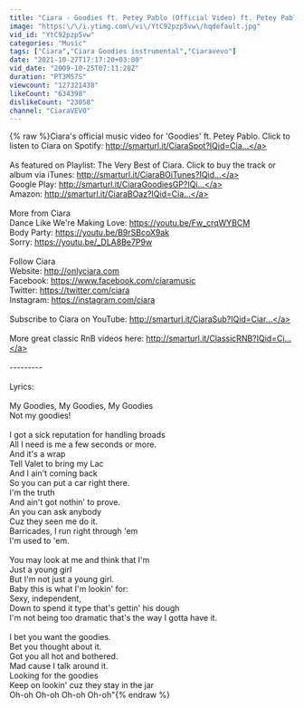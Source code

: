 ```yaml
---
title: "Ciara - Goodies ft. Petey Pablo (Official Video) ft. Petey Pablo"
image: "https:\/\/i.ytimg.com\/vi\/YtC92pzp5vw\/hqdefault.jpg"
vid_id: "YtC92pzp5vw"
categories: "Music"
tags: ["Ciara","Ciara Goodies instrumental","Ciaravevo"]
date: "2021-10-27T17:17:20+03:00"
vid_date: "2009-10-25T07:11:28Z"
duration: "PT3M57S"
viewcount: "127321438"
likeCount: "634398"
dislikeCount: "23058"
channel: "CiaraVEVO"
---
```

{% raw %}Ciara's official music video for 'Goodies' ft. Petey Pablo. Click to listen to Ciara on Spotify: <a rel="nofollow" target="blank" href="http://smarturl.it/CiaraSpot?IQid=Cia...">http://smarturl.it/CiaraSpot?IQid=Cia...</a><br /><br />As featured on Playlist: The Very Best of Ciara. Click to buy the track or album via iTunes: <a rel="nofollow" target="blank" href="http://smarturl.it/CiaraBOiTunes?IQid...">http://smarturl.it/CiaraBOiTunes?IQid...</a><br />Google Play: <a rel="nofollow" target="blank" href="http://smarturl.it/CiaraGoodiesGP?IQi...">http://smarturl.it/CiaraGoodiesGP?IQi...</a><br />Amazon: <a rel="nofollow" target="blank" href="http://smarturl.it/CiaraBOaz?IQid=Cia...">http://smarturl.it/CiaraBOaz?IQid=Cia...</a><br /><br />More from Ciara<br />Dance Like We're Making Love: <a rel="nofollow" target="blank" href="https://youtu.be/Fw_crqWYBCM">https://youtu.be/Fw_crqWYBCM</a><br />Body Party: <a rel="nofollow" target="blank" href="https://youtu.be/B9rSBcoX9ak">https://youtu.be/B9rSBcoX9ak</a><br />Sorry: <a rel="nofollow" target="blank" href="https://youtu.be/_DLA8Be7P9w">https://youtu.be/_DLA8Be7P9w</a><br /><br />Follow Ciara<br />Website: <a rel="nofollow" target="blank" href="http://onlyciara.com">http://onlyciara.com</a><br />Facebook: <a rel="nofollow" target="blank" href="https://www.facebook.com/ciaramusic">https://www.facebook.com/ciaramusic</a><br />Twitter: <a rel="nofollow" target="blank" href="https://twitter.com/ciara">https://twitter.com/ciara</a><br />Instagram: <a rel="nofollow" target="blank" href="https://instagram.com/ciara">https://instagram.com/ciara</a><br /><br />Subscribe to Ciara on YouTube: <a rel="nofollow" target="blank" href="http://smarturl.it/CiaraSub?IQid=Ciar...">http://smarturl.it/CiaraSub?IQid=Ciar...</a><br /><br />More great classic RnB videos here: <a rel="nofollow" target="blank" href="http://smarturl.it/ClassicRNB?IQid=Ci...">http://smarturl.it/ClassicRNB?IQid=Ci...</a><br /><br />---------<br /><br />Lyrics:<br /><br />My Goodies, My Goodies, My Goodies<br />Not my goodies!<br /><br />I got a sick reputation for handling broads<br />All I need is me a few seconds or more.<br />And it's a wrap<br />Tell Valet to bring my Lac<br />And I ain't coming back<br />So you can put a car right there.<br />I'm the truth<br />And ain't got nothin' to prove.<br />An you can ask anybody<br />Cuz they seen me do it.<br />Barricades, I run right through 'em<br />I'm used to 'em.<br /><br />You may look at me and think that I'm<br />Just a young girl<br />But I'm not just a young girl.<br />Baby this is what I'm lookin' for:<br />Sexy, independent,<br />Down to spend it type that's gettin' his dough<br />I'm not being too dramatic that's the way I gotta have it.<br /><br />I bet you want the goodies.<br />Bet you thought about it.<br />Got you all hot and bothered.<br />Mad cause I talk around it.<br />Looking for the goodies<br />Keep on lookin' cuz they stay in the jar<br />Oh-oh Oh-oh Oh-oh Oh-oh&quot;{% endraw %}
